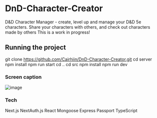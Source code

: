 # DnD-Character-Creator
D&amp;D Character Manager - create, level up and manage your D&D 5e characters. 
Share your characters with others, and check out characters made by others
This is a work in progress!

## Running the project
git clone https://github.com/Cairhiin/DnD-Character-Creator.git
cd server
npm install
npm run start
cd ..
cd src
npm install
npm run dev

### Screen caption
![image](https://github.com/Cairhiin/DnD-Character-Creator/assets/21054780/9a9d464b-f460-4018-a463-d494b8049329)

### Tech
Next.js
NextAuth.js
React
Mongoose
Express
Passport
TypeScript
